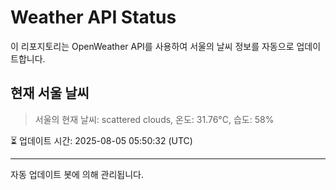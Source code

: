 
# Weather API Status

이 리포지토리는 OpenWeather API를 사용하여 서울의 날씨 정보를 자동으로 업데이트합니다.

## 현재 서울 날씨
> 서울의 현재 날씨: scattered clouds, 온도: 31.76°C, 습도: 58%

⏳ 업데이트 시간: 2025-08-05 05:50:32 (UTC)

---
자동 업데이트 봇에 의해 관리됩니다.
